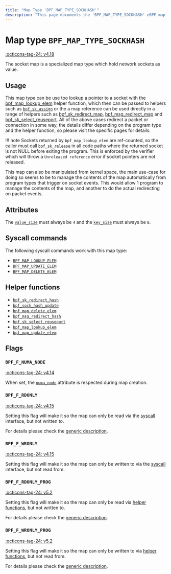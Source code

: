 ```yaml
---
title: "Map Type 'BPF_MAP_TYPE_SOCKHASH'"
description: "This page documents the 'BPF_MAP_TYPE_SOCKHASH' eBPF map type, including its definition, usage, program types that can use it, and examples."
---
```

# Map type `BPF_MAP_TYPE_SOCKHASH`

<!-- [FEATURE_TAG](BPF_MAP_TYPE_SOCKHASH) -->
[:octicons-tag-24: v4.18](https://github.com/torvalds/linux/commit/81110384441a59cff47430f20f049e69b98c17f4)
<!-- [/FEATURE_TAG] -->

The socket map is a specialized map type which hold network sockets as value.

## Usage

This map type can be use too lookup a pointer to a socket with the [bpf_map_lookup_elem](../helper-function/bpf_map_lookup_elem.md) helper function, which then can be passed to helpers such as [`bpf_sk_assign`](../helper-function/bpf_sk_assign.md) or the a map reference can be used directly in a range of helpers such as [bpf_sk_redirect_map](../helper-function/bpf_sk_redirect_map.md), [bpf_msg_redirect_map](../helper-function/bpf_msg_redirect_map.md) and [bpf_sk_select_reuseport](../helper-function/bpf_sk_select_reuseport.md). All of the above cases redirect a packet or connection in some way, the details differ depending on the program type and the helper function, so please visit the specific pages for details.

!!! note
    Sockets returned by `bpf_map_lookup_elem` are ref-counted, so the caller must call [`bpf_sk_release`](../helper-function/bpf_sk_release.md) in all code paths where the returned socket is not NULL before exiting the program. This is enforced by the verifier which will throw a `Unreleased reference` error if socket pointers are not released.

This map can also be manipulated from kernel space, the main use-case for doing so seems to be to manage the contents of the map automatically from program types that trigger on socket events. This would allow 1 program to manage the contents of the map, and another to do the actual redirecting on packet events.

## Attributes

The [`value_size`](../syscall/BPF_MAP_CREATE.md#value_size) must always be `4` and the [`key_size`](../syscall/BPF_MAP_CREATE.md#key_size) must always be `8`. 

<!-- TODO link to generic page for attributes which are the same for every map type -->

## Syscall commands

The following syscall commands work with this map type:

* [`BPF_MAP_LOOKUP_ELEM`](../syscall/BPF_MAP_LOOKUP_ELEM.md)
* [`BPF_MAP_UPDATE_ELEM`](../syscall/BPF_MAP_UPDATE_ELEM.md)
* [`BPF_MAP_DELETE_ELEM`](../syscall/BPF_MAP_DELETE_ELEM.md)

## Helper functions

<!-- DO NOT EDIT MANUALLY -->
<!-- [MAP_HELPER_FUNC_REF] -->
 * [`bpf_sk_redirect_hash`](../helper-function/bpf_sk_redirect_hash.md)
 * [`bpf_sock_hash_update`](../helper-function/bpf_sock_hash_update.md)
 * [`bpf_map_delete_elem`](../helper-function/bpf_map_delete_elem.md)
 * [`bpf_msg_redirect_hash`](../helper-function/bpf_msg_redirect_hash.md)
 * [`bpf_sk_select_reuseport`](../helper-function/bpf_sk_select_reuseport.md)
 * [`bpf_map_lookup_elem`](../helper-function/bpf_map_lookup_elem.md)
 * [`bpf_map_update_elem`](../helper-function/bpf_map_update_elem.md)
<!-- [/MAP_HELPER_FUNC_REF] -->

## Flags

### `BPF_F_NUMA_NODE`

[:octicons-tag-24: v4.14](https://github.com/torvalds/linux/commit/96eabe7a40aa17e613cf3db2c742ee8b1fc764d0)

When set, the [`numa_node`](../syscall/BPF_MAP_CREATE.md#numa_node) attribute is respected during map creation.

### `BPF_F_RDONLY`

[:octicons-tag-24: v4.15](https://github.com/torvalds/linux/commit/6e71b04a82248ccf13a94b85cbc674a9fefe53f5)

Setting this flag will make it so the map can only be read via the [syscall](../syscall/index.md) interface, but not written to.

For details please check the [generic description](../syscall/BPF_MAP_CREATE.md#bpf_f_rdonly).

### `BPF_F_WRONLY`

[:octicons-tag-24: v4.15](https://github.com/torvalds/linux/commit/6e71b04a82248ccf13a94b85cbc674a9fefe53f5)

Setting this flag will make it so the map can only be written to via the [syscall](../syscall/index.md) interface, but not read from.

### `BPF_F_RDONLY_PROG`

[:octicons-tag-24: v5.2](https://github.com/torvalds/linux/commit/591fe9888d7809d9ee5c828020b6c6ae27c37229)

Setting this flag will make it so the map can only be read via [helper functions](../helper-function/index.md), but not written to.

For details please check the [generic description](../syscall/BPF_MAP_CREATE.md#bpf_f_rdonly_prog).

### `BPF_F_WRONLY_PROG`

[:octicons-tag-24: v5.2](https://github.com/torvalds/linux/commit/591fe9888d7809d9ee5c828020b6c6ae27c37229)

Setting this flag will make it so the map can only be written to via [helper functions](../helper-function/index.md), but not read from.

For details please check the [generic description](../syscall/BPF_MAP_CREATE.md#bpf_f_wronly_prog).
